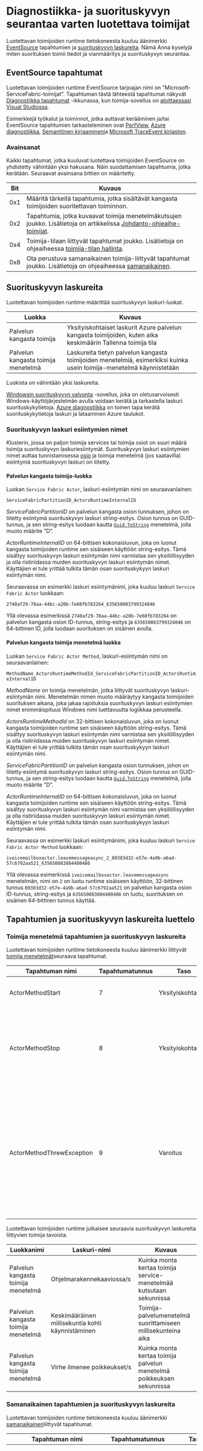 <properties
   pageTitle="Toimijoiden diagnostiikka- ja seuranta | Microsoft Azure"
   description="Tässä artikkelissa kuvataan diagnostiikka- ja suorituskyvyn palvelun kangasta luotettava toimijoiden suorituksenaikainen, mukaan lukien tapahtuma- ja suorituskyvyn laskureita lähettämän sen ominaisuuksia."
   services="service-fabric"
   documentationCenter=".net"
   authors="abhishekram"
   manager="timlt"
   editor="vturecek"/>

<tags
   ms.service="service-fabric"
   ms.devlang="dotnet"
   ms.topic="article"
   ms.tgt_pltfrm="NA"
   ms.workload="NA"
   ms.date="07/05/2016"
   ms.author="abhisram"/>

# <a name="diagnostics-and-performance-monitoring-for-reliable-actors"></a>Diagnostiikka- ja suorituskyvyn seurantaa varten luotettava toimijat
Luotettavan toimijoiden runtime tietokoneesta kuuluu äänimerkki [EventSource](https://msdn.microsoft.com/library/system.diagnostics.tracing.eventsource.aspx) tapahtumien ja [suorituskyvyn laskureita](https://msdn.microsoft.com/library/system.diagnostics.performancecounter.aspx). Nämä Anna kyselyjä miten suorituksen toimii tiedot ja vianmääritys ja suorituskyvyn seurantaa.

## <a name="eventsource-events"></a>EventSource tapahtumat
Luotettavan toimijoiden runtime EventSource tarjoajan nimi on "Microsoft-ServiceFabric-toimijat". Tapahtuman tästä lähteestä tapahtumat näkyvät [Diagnostiikka tapahtumat](service-fabric-diagnostics-how-to-monitor-and-diagnose-services-locally.md#view-service-fabric-system-events-in-visual-studio) -ikkunassa, kun toimija-sovellus on [aloittaessasi Visual Studiossa](service-fabric-debugging-your-application.md).

Esimerkkejä työkalut ja toiminnot, jotka auttavat kerääminen ja/tai EventSource tapahtumien tarkasteleminen ovat [PerfView](http://www.microsoft.com/download/details.aspx?id=28567), [Azure diagnostiikka](../cloud-services/cloud-services-dotnet-diagnostics.md), [Semanttinen kirjaaminen](https://msdn.microsoft.com/library/dn774980.aspx)ja [Microsoft TraceEvent kirjaston](http://www.nuget.org/packages/Microsoft.Diagnostics.Tracing.TraceEvent).

### <a name="keywords"></a>Avainsanat
Kaikki tapahtumat, jotka kuuluvat luotettava toimijoiden EventSource on yhdistetty vähintään yksi hakusana. Näin suodattamisen tapahtumia, jotka kerätään. Seuraavat avainsana bittien on määritetty.

|Bit|Kuvaus|
|---|---|
|0x1|Määritä tärkeitä tapahtumia, jotka sisältävät kangasta toimijoiden suoritettavan toiminnon.|
|0x2|Tapahtumia, jotka kuvaavat toimija menetelmäkutsujen joukko. Lisätietoja on artikkelissa [Johdanto-ohjeaihe-toimijat](service-fabric-reliable-actors-introduction.md#actors).|
|0x4|Toimija-tilaan liittyvät tapahtumat joukko. Lisätietoja on ohjeaiheessa [toimija-tilan hallinta](service-fabric-reliable-actors-state-management.md).|
|0x8|Ota perustuva samanaikainen toimija-liittyvät tapahtumat joukko. Lisätietoja on ohjeaiheessa [samanaikainen](service-fabric-reliable-actors-introduction.md#concurrency).|

## <a name="performance-counters"></a>Suorituskyvyn laskureita
Luotettavan toimijoiden runtime määrittää suorituskyvyn laskuri-luokat.

|Luokka|Kuvaus|
|---|---|
|Palvelun kangasta toimija|Yksityiskohtaiset laskurit Azure palvelun kangasta toimijoiden, kuten aika keskimäärin Tallenna toimija tila|
|Palvelun kangasta toimija menetelmä|Laskureita tietyn palvelun kangasta toimijoiden menetelmiä, esimerkiksi kuinka usein toimija-menetelmä käynnistetään|

Luokista on vähintään yksi laskureita.

[Windowsin suorituskyvyn valvonta](https://technet.microsoft.com/library/cc749249.aspx) -sovellus, joka on oletusarvoisesti Windows-käyttöjärjestelmän avulla voidaan kerätä ja tarkastella laskuri suorituskykytietoja. [Azure diagnostiikka](../cloud-services/cloud-services-dotnet-diagnostics.md) on toinen tapa kerätä suorituskykytietoja laskuri ja lataaminen Azure taulukot.

### <a name="performance-counter-instance-names"></a>Suorituskyvyn laskuri esiintymien nimet
Klusterin, jossa on paljon toimija services tai toimija osiot on suuri määrä toimija suorituskyvyn laskuriesiintymät. Suorituskyvyn laskuri esiintymien nimet auttaa tunnistamisessa [osio](service-fabric-reliable-actors-platform.md#service-fabric-partition-concepts-for-actors) ja toimija menetelmä (jos saatavilla) esiintymä suorituskyvyn laskuri on liitetty.

#### <a name="service-fabric-actor-category"></a>Palvelun kangasta toimija-luokka
Luokan `Service Fabric Actor`, laskuri-esiintymän nimi on seuraavanlainen:

`ServiceFabricPartitionID_ActorsRuntimeInternalID`

*ServiceFabricPartitionID* on palvelun kangasta osion tunnuksen, johon on liitetty esiintymä suorituskyvyn laskuri string-esitys. Osion tunnus on GUID-tunnus, ja sen string-esitys luodaan kautta [`Guid.ToString`](https://msdn.microsoft.com/library/97af8hh4.aspx) menetelmä, jolla muoto määrite "D".

*ActorRuntimeInternalID* on 64-bittisen kokonaisluvun, joka on luonut kangasta toimijoiden runtime sen sisäiseen käyttöön string-esitys. Tämä sisältyy suorituskyvyn laskuri esiintymän nimi varmistaa sen yksilöllisyyden ja olla ristiriidassa muiden suorituskyvyn laskuri esiintymän nimet. Käyttäjien ei tule yrittää tulkita tämän osan suorituskykyyn laskuri esiintymän nimi.

Seuraavassa on esimerkki laskuri esiintymänimi, joka kuuluu laskuri `Service Fabric Actor` luokkaan:

`2740af29-78aa-44bc-a20b-7e60fb783264_635650083799324046`

Yllä olevassa esimerkissä `2740af29-78aa-44bc-a20b-7e60fb783264` on palvelun kangasta osion ID-tunnus, string-esitys ja `635650083799324046` on 64-bittinen ID, jolla luodaan suorituksen on sisäinen avulla.

#### <a name="service-fabric-actor-method-category"></a>Palvelun kangasta toimija menetelmä luokka
Luokan `Service Fabric Actor Method`, laskuri-esiintymän nimi on seuraavanlainen:

`MethodName_ActorsRuntimeMethodId_ServiceFabricPartitionID_ActorsRuntimeInternalID`

*MethodName* on toimija menetelmän, jotka liittyvät suorituskyvyn laskuri-esiintymän nimi. Menetelmän nimen muoto määräytyy kangasta toimijoiden suorituksen aikana, joka jakaa rajoituksia suorituskyvyn laskuri esiintymien nimet enimmäispituus Windows nimi luettavuutta logiikkaa perusteella.

*ActorsRuntimeMethodId* on 32-bittisen kokonaisluvun, joka on luonut kangasta toimijoiden runtime sen sisäiseen käyttöön string-esitys. Tämä sisältyy suorituskyvyn laskuri esiintymän nimi varmistaa sen yksilöllisyyden ja olla ristiriidassa muiden suorituskyvyn laskuri esiintymän nimet. Käyttäjien ei tule yrittää tulkita tämän osan suorituskykyyn laskuri esiintymän nimi.

*ServiceFabricPartitionID* on palvelun kangasta osion tunnuksen, johon on liitetty esiintymä suorituskyvyn laskuri string-esitys. Osion tunnus on GUID-tunnus, ja sen string-esitys luodaan kautta [`Guid.ToString`](https://msdn.microsoft.com/library/97af8hh4.aspx) menetelmä, jolla muoto määrite "D".

*ActorRuntimeInternalID* on 64-bittisen kokonaisluvun, joka on luonut kangasta toimijoiden runtime sen sisäiseen käyttöön string-esitys. Tämä sisältyy suorituskyvyn laskuri esiintymän nimi varmistaa sen yksilöllisyyden ja olla ristiriidassa muiden suorituskyvyn laskuri esiintymän nimet. Käyttäjien ei tule yrittää tulkita tämän osan suorituskykyyn laskuri esiintymän nimi.

Seuraavassa on esimerkki laskuri esiintymänimi, joka kuuluu laskuri `Service Fabric Actor Method` luokkaan:

`ivoicemailboxactor.leavemessageasync_2_89383d32-e57e-4a9b-a6ad-57c6792aa521_635650083804480486`

Yllä olevassa esimerkissä `ivoicemailboxactor.leavemessageasync` menetelmän, nimi on `2` on luotu runtime sisäiseen käyttöön, 32-bittinen tunnus `89383d32-e57e-4a9b-a6ad-57c6792aa521` on palvelun kangasta osion ID-tunnus, string-esitys ja `635650083804480486` on luotu, suorituksen on sisäinen 64-bittinen tunnus käyttää.

## <a name="list-of-events-and-performance-counters"></a>Tapahtumien ja suorituskyvyn laskureita luettelo

### <a name="actor-method-events-and-performance-counters"></a>Toimija menetelmä tapahtumien ja suorituskyvyn laskureita
Luotettavan toimijoiden runtime tietokoneesta kuuluu äänimerkki liittyvät [toimija menetelmät](service-fabric-reliable-actors-introduction.md#actors)seuraava tapahtumat.

|Tapahtuman nimi|Tapahtumatunnus|Taso|Avainsana|Kuvaus|
|---|---|---|---|---|
|ActorMethodStart|7|Yksityiskohtainen|0x2|Toimijoiden suorituksenaikainen on kutsua toimija-menetelmää.|
|ActorMethodStop|8|Yksityiskohtainen|0x2|Toimija-menetelmä on suoritettu loppuun. Ei runtime toimija-menetelmä asynkroninen kutsu on palauttanut ja toimija-menetelmän palauttama tehtävä on valmis.|
|ActorMethodThrewException|9|Varoitus|0x3|Poikkeus toimija-menetelmä suorituksen aikana suorituksenaikainen toimija-menetelmän asynkroninen puhelun aikana tai tehtävän suorituksen aikana palauttama toimija-menetelmää. Tapahtuman ilmaisee syyn toimija-tunnus, jolla on tutkimuksen tarkoitus.|

Luotettavan toimijoiden runtime julkaisee seuraavia suorituskyvyn laskureita liittyvien toimija tavoista.

|Luokkanimi|Laskuri-nimi|Kuvaus|
|---|---|---|
|Palvelun kangasta toimija menetelmä|Ohjelmarakennekaaviossa/s|Kuinka monta kertaa toimija service-menetelmää kutsutaan sekunnissa|
|Palvelun kangasta toimija menetelmä|Keskimääräinen millisekuntia kohti käynnistäminen|Toimija-palvelumenetelmä suorittamiseen millisekunteina aika|
|Palvelun kangasta toimija menetelmä|Virhe ilmenee poikkeukset/s|Kuinka monta kertaa toimija palvelun menetelmä poikkeuksen sekunnissa|

### <a name="concurrency-events-and-performance-counters"></a>Samanaikainen tapahtumien ja suorituskyvyn laskureita
Luotettavan toimijoiden runtime tietokoneesta kuuluu äänimerkki [samanaikainen](service-fabric-reliable-actors-introduction.md#concurrency)liittyvät tapahtumat.

|Tapahtuman nimi|Tapahtumatunnus|Taso|Avainsana|Kuvaus|
|---|---|---|---|---|
|ActorMethodCallsWaitingForLock|12|Yksityiskohtainen|0x8|Tapahtuman kirjoitetaan kunkin uuden Palauta toimija alkuun. Se sisältää odottavien toimija puhelut, jotka odottavat hankkia toimija lukituksen, joka edellyttää Ota perustuva samanaikainen määrä.|

Luotettavan toimijoiden runtime julkaisee seuraavia samanaikainen liittyvät suorituskyvyn laskureita.

|Luokkanimi|Laskuri-nimi|Kuvaus|
|---|---|---|
|Palvelun kangasta toimija|# toimija puhelujen odotetaan toimija lukitseminen|Toimija odottavien kutsujen odottaa hankkia toimija lukituksen, joka edellyttää Ota perustuva samanaikainen|
|Palvelun kangasta toimija|Keskimääräinen millisekuntia kohti Lukitse Odota|Aika (millisekunteina) hankkia toimija lukituksen, joka edellyttää Ota perustuva samanaikainen|
|Palvelun kangasta toimija|Keskimääräinen millisekuntia toimija lukituksen|Ajan (millisekunteina), jonka toimija Lukitse säilytetään|

### <a name="actor-state-management-events-and-performance-counters"></a>Toimija tilan hallinta-tapahtumien ja suorituskyvyn laskureita
Luotettavan toimijoiden suorituksenaikainen tietokoneesta kuuluu äänimerkki seuraavat tapahtumat, jotka liittyvät [toimija-tilan hallinta](service-fabric-reliable-actors-state-management.md).

|Tapahtuman nimi|Tapahtumatunnus|Taso|Avainsana|Kuvaus|
|---|---|---|---|---|
|ActorSaveStateStart|10|Yksityiskohtainen|0x4|Toimijoiden runtime on tallentaminen toimija-tilaan.|
|ActorSaveStateStop|11|Yksityiskohtainen|0x4|Toimijoiden runtime on lopettanut tallennetaan toimija-tila.|

Luotettavan toimijoiden runtime julkaisee seuraavia suorituskyvyn laskureita liittyvät toimija-tilan hallinta.

|Luokkanimi|Laskuri-nimi|Kuvaus|
|---|---|---|
|Palvelun kangasta toimija|Keskimääräinen millisekuntia kohti Tallenna toiminnon|Tallenna toimija tilan millisekunteina aika|
|Palvelun kangasta toimija|Keskimääräinen millisekuntia kuormituksen toiminnon kohden|Lataa toimija tilan millisekunteina aika|

### <a name="events-related-to-actor-replicas"></a>Toimija replikoiden liittyvät tapahtumat
Luotettavan toimijoiden suorituksenaikainen tietokoneesta kuuluu äänimerkki [toimija replikoiden](service-fabric-reliable-actors-platform.md#service-fabric-partition-concepts-for-stateful-actors)liittyvät tapahtumat.

|Tapahtuman nimi|Tapahtumatunnus|Taso|Avainsana|Kuvaus|
|---|---|---|---|---|
|ReplicaChangeRoleToPrimary|1|Tiedoksi|0x1|Toimija replikan muuttaa roolin ensisijainen. Tämä tarkoittaa sitä tässä osiossa toimijat luodaan tämän replikan sisällä.|
|ReplicaChangeRoleFromPrimary|2|Tiedoksi|0x1|Toimija replikan muuttaa roolin muun ensisijaisen. Tämä tarkoittaa sitä, että tässä osiossa toimijat enää luodaan tämän replikan sisällä. Ei uusia pyyntöjä lähetetään toimijoiden tämän replikan luotu. Toimijat tuhoutuvat keskeneräiset pyynnöt jälkeen.|

### <a name="actor-activation-and-deactivation-events-and-performance-counters"></a>Toimija aktivointi- ja käytöstä poistamisen tapahtumien ja suorituskyvyn laskureita
Luotettavan toimijoiden suorituksenaikainen tietokoneesta kuuluu äänimerkki [toimija aktivointi ja käytöstä poistamisen](service-fabric-reliable-actors-lifecycle.md)liittyvät tapahtumat.

|Tapahtuman nimi|Tapahtumatunnus|Taso|Avainsana|Kuvaus|
|---|---|---|---|---|
|ActorActivated|5|Tiedoksi|0x1|Toimija on aktivoitu.|
|ActorDeactivated|6|Tiedoksi|0x1|Toimija on poistettu käytöstä.|

Luotettavan toimijoiden runtime julkaisee seuraavia toimija aktivointi ja käytöstä poistamisen liittyvät suorituskyvyn laskureita.

|Luokkanimi|Laskuri-nimi|Kuvaus|
|---|---|---|
|Palvelun kangasta toimija|Keskimääräinen OnActivateAsync millisekunteina|Suorittamiseen OnActivateAsync menetelmä millisekunteina aika|

### <a name="actor-request-processing-performance-counters"></a>Toimija kokouspyynnön käsittely suorituskyvyn laskureita
Kun asiakas käynnistää menetelmän objektin toimija välityspalvelimen kautta, se tuottaa pyynnön-viesti on lähetetty verkossa toimija-palveluun. Palvelu käsittelee pyynnön viestin ja lähettää vastauksen takaisin asiakkaalle. Luotettavan toimijoiden runtime julkaisee seuraavia toimija kokouspyynnön käsittely liittyvät suorituskyvyn laskureita.

|Luokkanimi|Laskuri-nimi|Kuvaus|
|---|---|---|
|Palvelun kangasta toimija|# Avoin pyyntöjen|Palvelun käsittelemien pyyntöjen määrä|
|Palvelun kangasta toimija|Keskimääräinen millisekuntia pyynnön kohden|Aika (millisekunteina)-palvelun käsittelemään pyytäminen|
|Palvelun kangasta toimija|Pyynnön sarjoituksen keskimääräinen millisekunteina|Aika (millisekunteina) poistaa toimija viesti, kun se vastaanotetaan palvelu|
|Palvelun kangasta toimija|Keskimääräinen millisekuntia vastauksen Sarjatoiminto|Aika (millisekunteina) onnistu toimija vastausviesti on palvelu, ennen kuin vastaus lähetetään asiakkaalle|

## <a name="next-steps"></a>Seuraavat vaiheet
 - [Luotettavan toimijoiden käyttämisestä palvelun kangasta-ympäristössä](service-fabric-reliable-actors-platform.md)
 - [Toimija API oppaat](https://msdn.microsoft.com/library/azure/dn971626.aspx)
 - [Esimerkki koodi](https://github.com/Azure/servicefabric-samples)
